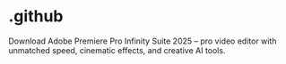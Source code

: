 # .github
Download Adobe Premiere Pro Infinity Suite 2025 – pro video editor with unmatched speed, cinematic effects, and creative AI tools.
